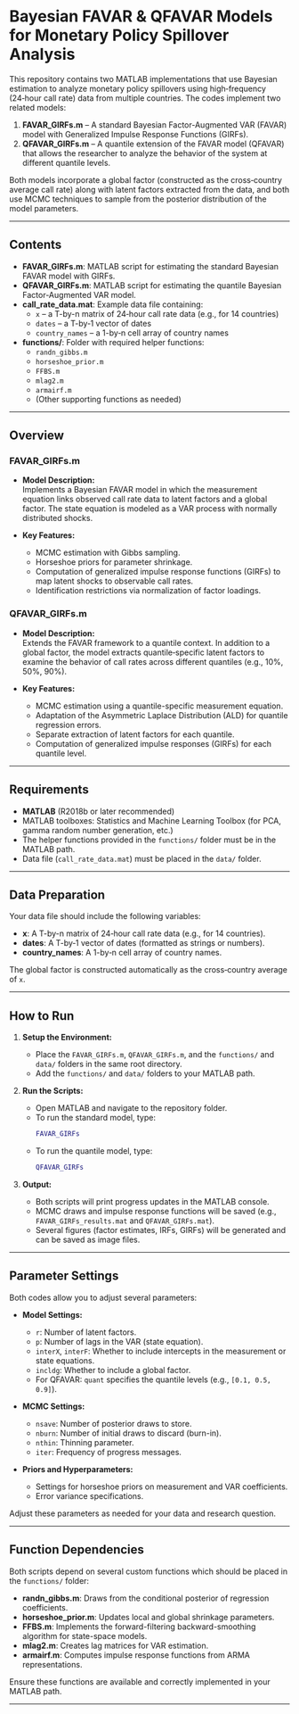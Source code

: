 # Bayesian FAVAR & QFAVAR Models for Monetary Policy Spillover Analysis

This repository contains two MATLAB implementations that use Bayesian estimation to analyze monetary policy spillovers using high‑frequency (24‑hour call rate) data from multiple countries. The codes implement two related models:

1. **FAVAR_GIRFs.m** – A standard Bayesian Factor-Augmented VAR (FAVAR) model with Generalized Impulse Response Functions (GIRFs).
2. **QFAVAR_GIRFs.m** – A quantile extension of the FAVAR model (QFAVAR) that allows the researcher to analyze the behavior of the system at different quantile levels.

Both models incorporate a global factor (constructed as the cross‑country average call rate) along with latent factors extracted from the data, and both use MCMC techniques to sample from the posterior distribution of the model parameters.

---

## Contents

- **FAVAR_GIRFs.m**: MATLAB script for estimating the standard Bayesian FAVAR model with GIRFs.
- **QFAVAR_GIRFs.m**: MATLAB script for estimating the quantile Bayesian Factor-Augmented VAR model.
- **call_rate_data.mat**: Example data file containing:
  - `x` – a T-by-n matrix of 24‑hour call rate data (e.g., for 14 countries)
  - `dates` – a T-by‑1 vector of dates
  - `country_names` – a 1-by‑n cell array of country names
- **functions/**: Folder with required helper functions:
  - `randn_gibbs.m`
  - `horseshoe_prior.m`
  - `FFBS.m`
  - `mlag2.m`
  - `armairf.m`
  - (Other supporting functions as needed)

---

## Overview

### FAVAR_GIRFs.m

- **Model Description:**  
  Implements a Bayesian FAVAR model in which the measurement equation links observed call rate data to latent factors and a global factor. The state equation is modeled as a VAR process with normally distributed shocks.
  
- **Key Features:**
  - MCMC estimation with Gibbs sampling.
  - Horseshoe priors for parameter shrinkage.
  - Computation of generalized impulse response functions (GIRFs) to map latent shocks to observable call rates.
  - Identification restrictions via normalization of factor loadings.

### QFAVAR_GIRFs.m

- **Model Description:**  
  Extends the FAVAR framework to a quantile context. In addition to a global factor, the model extracts quantile‐specific latent factors to examine the behavior of call rates across different quantiles (e.g., 10%, 50%, 90%).
  
- **Key Features:**
  - MCMC estimation using a quantile-specific measurement equation.
  - Adaptation of the Asymmetric Laplace Distribution (ALD) for quantile regression errors.
  - Separate extraction of latent factors for each quantile.
  - Computation of generalized impulse responses (GIRFs) for each quantile level.

---

## Requirements

- **MATLAB** (R2018b or later recommended)
- MATLAB toolboxes: Statistics and Machine Learning Toolbox (for PCA, gamma random number generation, etc.)
- The helper functions provided in the `functions/` folder must be in the MATLAB path.
- Data file (`call_rate_data.mat`) must be placed in the `data/` folder.

---

## Data Preparation

Your data file should include the following variables:
- **x**: A T-by-n matrix of 24‑hour call rate data (e.g., for 14 countries).
- **dates**: A T-by‑1 vector of dates (formatted as strings or numbers).
- **country_names**: A 1-by‑n cell array of country names.

The global factor is constructed automatically as the cross‑country average of `x`.

---

## How to Run

1. **Setup the Environment:**
   - Place the `FAVAR_GIRFs.m`, `QFAVAR_GIRFs.m`, and the `functions/` and `data/` folders in the same root directory.
   - Add the `functions/` and `data/` folders to your MATLAB path.

2. **Run the Scripts:**
   - Open MATLAB and navigate to the repository folder.
   - To run the standard model, type:
     ```matlab
     FAVAR_GIRFs
     ```
   - To run the quantile model, type:
     ```matlab
     QFAVAR_GIRFs
     ```

3. **Output:**
   - Both scripts will print progress updates in the MATLAB console.
   - MCMC draws and impulse response functions will be saved (e.g., `FAVAR_GIRFs_results.mat` and `QFAVAR_GIRFs.mat`).
   - Several figures (factor estimates, IRFs, GIRFs) will be generated and can be saved as image files.

---

## Parameter Settings

Both codes allow you to adjust several parameters:
- **Model Settings:**  
  - `r`: Number of latent factors.
  - `p`: Number of lags in the VAR (state equation).
  - `interX`, `interF`: Whether to include intercepts in the measurement or state equations.
  - `incldg`: Whether to include a global factor.
  - For QFAVAR: `quant` specifies the quantile levels (e.g., `[0.1, 0.5, 0.9]`).

- **MCMC Settings:**  
  - `nsave`: Number of posterior draws to store.
  - `nburn`: Number of initial draws to discard (burn-in).
  - `nthin`: Thinning parameter.
  - `iter`: Frequency of progress messages.

- **Priors and Hyperparameters:**  
  - Settings for horseshoe priors on measurement and VAR coefficients.
  - Error variance specifications.

Adjust these parameters as needed for your data and research question.

---

## Function Dependencies

Both scripts depend on several custom functions which should be placed in the `functions/` folder:
- **randn_gibbs.m**: Draws from the conditional posterior of regression coefficients.
- **horseshoe_prior.m**: Updates local and global shrinkage parameters.
- **FFBS.m**: Implements the forward-filtering backward-smoothing algorithm for state-space models.
- **mlag2.m**: Creates lag matrices for VAR estimation.
- **armairf.m**: Computes impulse response functions from ARMA representations.

Ensure these functions are available and correctly implemented in your MATLAB path.

---


